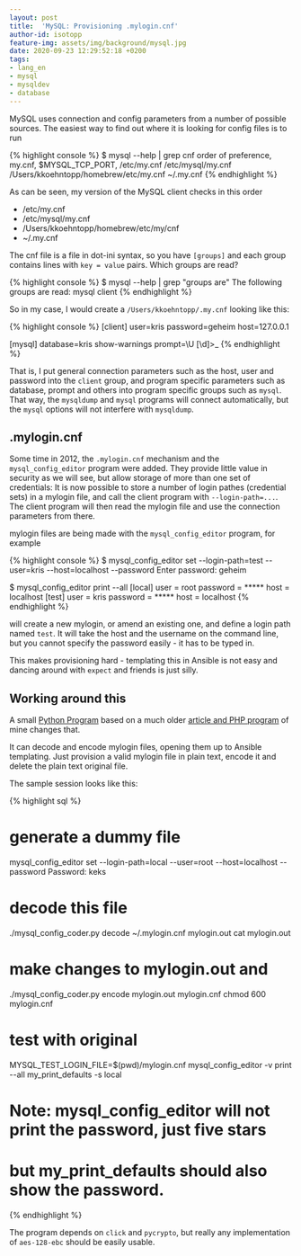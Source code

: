 ```yaml
---
layout: post
title:  'MySQL: Provisioning .mylogin.cnf'
author-id: isotopp
feature-img: assets/img/background/mysql.jpg
date: 2020-09-23 12:29:52:18 +0200
tags:
- lang_en
- mysql
- mysqldev
- database
---
```

MySQL uses connection and config parameters from a number of possible sources. The easiest way to find out where it is looking for config files is to run

{% highlight console %}
$ mysql --help | grep cnf
                      order of preference, my.cnf, $MYSQL_TCP_PORT,
/etc/my.cnf /etc/mysql/my.cnf /Users/kkoehntopp/homebrew/etc/my.cnf ~/.my.cnf
{% endhighlight %}

As can be seen, my version of the MySQL client checks in this order

- /etc/my.cnf
- /etc/mysql/my.cnf
- /Users/kkoehntopp/homebrew/etc/my/cnf
- ~/.my.cnf

The cnf file is a file in dot-ini syntax, so you have `[groups]` and each group contains lines with `key = value` pairs. Which groups are read?

{% highlight console %}
$ mysql --help | grep "groups are"
The following groups are read: mysql client
{% endhighlight %}

So in my case, I would create a `/Users/kkoehntopp/.my.cnf` looking like this:

{% highlight console %}
[client]
user=kris
password=geheim
host=127.0.0.1

[mysql]
database=kris
show-warnings
prompt=\U [\d]>\_
{% endhighlight %}

That is, I put general connection parameters such as the host, user and password into the `client` group, and program specific parameters such as database, prompt and others into program specific groups such as `mysql`. That way, the `mysqldump` and `mysql` programs will connect automatically, but the `mysql` options will not interfere with `mysqldump`.

## .mylogin.cnf

Some time in 2012, the `.mylogin.cnf` mechanism and the `mysql_config_editor` program were added. They provide little value in security as we will see, but allow storage of more than one set of credentials: It is now possible to store a number of login pathes (credential sets) in a mylogin file, and call the client program with `--login-path=...`. The client program will then read the mylogin file and use the connection parameters from there.

mylogin files are being made with the `mysql_config_editor` program, for example

{% highlight console %}
$ mysql_config_editor set --login-path=test --user=kris --host=localhost --password
Enter password: geheim

$ mysql_config_editor print --all
[local]
user = root
password = *****
host = localhost
[test]
user = kris
password = *****
host = localhost
{% endhighlight %}

will create a new mylogin, or amend an existing one, and define a login path named `test`. It will take the host and the username on the command line, but you cannot specify the password easily - it has to be typed in.

This makes provisioning hard - templating this in Ansible is not easy and dancing around with `expect` and friends is just silly.

## Working around this

A small [Python Program](https://github.com/isotopp/mysql-config-coder) based on a much older [article and PHP program](http://mysqldump.azundris.com/archives/104-.mylogin.cnf-password-recovery.html) of mine changes that.

It can decode and encode mylogin files, opening them up to Ansible templating. Just provision a valid mylogin file in plain text, encode it and delete the plain text original file.

The sample session looks like this:

{% highlight sql %}
# generate a dummy file
mysql_config_editor set --login-path=local --user=root --host=localhost --password
Password: keks

# decode this file
./mysql_config_coder.py decode ~/.mylogin.cnf mylogin.out
cat mylogin.out

# make changes to mylogin.out and
./mysql_config_coder.py encode mylogin.out mylogin.cnf
chmod 600 mylogin.cnf

# test with original
MYSQL_TEST_LOGIN_FILE=$(pwd)/mylogin.cnf
mysql_config_editor -v print --all
my_print_defaults -s local

# Note: mysql_config_editor will not print the password, just five stars
#       but my_print_defaults should also show the password.
{% endhighlight %}

The program depends on `click` and `pycrypto`, but really any implementation of `aes-128-ebc` should be easily usable.
